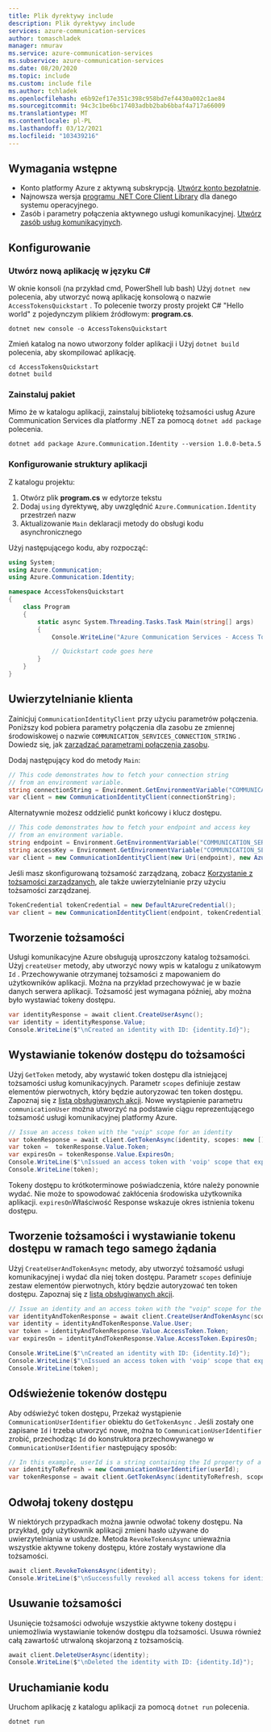 ```yaml
---
title: Plik dyrektywy include
description: Plik dyrektywy include
services: azure-communication-services
author: tomaschladek
manager: nmurav
ms.service: azure-communication-services
ms.subservice: azure-communication-services
ms.date: 08/20/2020
ms.topic: include
ms.custom: include file
ms.author: tchladek
ms.openlocfilehash: e6b92ef17e351c398c958bd7ef4430a002c1ae84
ms.sourcegitcommit: 94c3c1be6bc17403adbb2bab6bbaf4a717a66009
ms.translationtype: MT
ms.contentlocale: pl-PL
ms.lasthandoff: 03/12/2021
ms.locfileid: "103439216"
---
```

## <a name="prerequisites"></a>Wymagania wstępne

- Konto platformy Azure z aktywną subskrypcją. [Utwórz konto bezpłatnie](https://azure.microsoft.com/free/?WT.mc_id=A261C142F).
- Najnowsza wersja [programu .NET Core Client Library](https://dotnet.microsoft.com/download/dotnet-core) dla danego systemu operacyjnego.
- Zasób i parametry połączenia aktywnego usługi komunikacyjnej. [Utwórz zasób usług komunikacyjnych](../create-communication-resource.md).

## <a name="setting-up"></a>Konfigurowanie

### <a name="create-a-new-c-application"></a>Utwórz nową aplikację w języku C#

W oknie konsoli (na przykład cmd, PowerShell lub bash) Użyj `dotnet new` polecenia, aby utworzyć nową aplikację konsolową o nazwie `AccessTokensQuickstart` . To polecenie tworzy prosty projekt C# "Hello world" z pojedynczym plikiem źródłowym: **program.cs**.

```console
dotnet new console -o AccessTokensQuickstart
```

Zmień katalog na nowo utworzony folder aplikacji i Użyj `dotnet build` polecenia, aby skompilować aplikację.

```console
cd AccessTokensQuickstart
dotnet build
```

### <a name="install-the-package"></a>Zainstaluj pakiet

Mimo że w katalogu aplikacji, zainstaluj bibliotekę tożsamości usług Azure Communication Services dla platformy .NET za pomocą `dotnet add package` polecenia.

```console
dotnet add package Azure.Communication.Identity --version 1.0.0-beta.5
```

### <a name="set-up-the-app-framework"></a>Konfigurowanie struktury aplikacji

Z katalogu projektu:

1. Otwórz plik **program.cs** w edytorze tekstu
1. Dodaj `using` dyrektywę, aby uwzględnić `Azure.Communication.Identity` przestrzeń nazw
1. Aktualizowanie `Main` deklaracji metody do obsługi kodu asynchronicznego

Użyj następującego kodu, aby rozpocząć:

```csharp
using System;
using Azure.Communication;
using Azure.Communication.Identity;

namespace AccessTokensQuickstart
{
    class Program
    {
        static async System.Threading.Tasks.Task Main(string[] args)
        {
            Console.WriteLine("Azure Communication Services - Access Tokens Quickstart");

            // Quickstart code goes here
        }
    }
}
```
## <a name="authenticate-the-client"></a>Uwierzytelnianie klienta

Zainicjuj `CommunicationIdentityClient` przy użyciu parametrów połączenia. Poniższy kod pobiera parametry połączenia dla zasobu ze zmiennej środowiskowej o nazwie `COMMUNICATION_SERVICES_CONNECTION_STRING` . Dowiedz się, jak [zarządzać parametrami połączenia zasobu](../create-communication-resource.md#store-your-connection-string).

Dodaj następujący kod do metody `Main`:

```csharp
// This code demonstrates how to fetch your connection string
// from an environment variable.
string connectionString = Environment.GetEnvironmentVariable("COMMUNICATION_SERVICES_CONNECTION_STRING");
var client = new CommunicationIdentityClient(connectionString);
```

Alternatywnie możesz oddzielić punkt końcowy i klucz dostępu.
```csharp
// This code demonstrates how to fetch your endpoint and access key
// from an environment variable.
string endpoint = Environment.GetEnvironmentVariable("COMMUNICATION_SERVICES_ENDPOINT");
string accessKey = Environment.GetEnvironmentVariable("COMMUNICATION_SERVICES_ACCESSKEY");
var client = new CommunicationIdentityClient(new Uri(endpoint), new AzureKeyCredential(accessKey));
```

Jeśli masz skonfigurowaną tożsamość zarządzaną, zobacz [Korzystanie z tożsamości zarządzanych](../managed-identity.md), ale także uwierzytelnianie przy użyciu tożsamości zarządzanej.
```csharp
TokenCredential tokenCredential = new DefaultAzureCredential();
var client = new CommunicationIdentityClient(endpoint, tokenCredential);
```

## <a name="create-an-identity"></a>Tworzenie tożsamości

Usługi komunikacyjne Azure obsługują uproszczony katalog tożsamości. Użyj `createUser` metody, aby utworzyć nowy wpis w katalogu z unikatowym `Id` . Przechowywanie otrzymanej tożsamości z mapowaniem do użytkowników aplikacji. Można na przykład przechowywać je w bazie danych serwera aplikacji. Tożsamość jest wymagana później, aby można było wystawiać tokeny dostępu.

```csharp
var identityResponse = await client.CreateUserAsync();
var identity = identityResponse.Value;
Console.WriteLine($"\nCreated an identity with ID: {identity.Id}");
```

## <a name="issue-identity-access-tokens"></a>Wystawianie tokenów dostępu do tożsamości

Użyj `GetToken` metody, aby wystawić token dostępu dla istniejącej tożsamości usług komunikacyjnych. Parametr `scopes` definiuje zestaw elementów pierwotnych, który będzie autoryzować ten token dostępu. Zapoznaj się z [listą obsługiwanych akcji](../../concepts/authentication.md). Nowe wystąpienie parametru `communicationUser` można utworzyć na podstawie ciągu reprezentującego tożsamość usługi komunikacyjnej platformy Azure.

```csharp
// Issue an access token with the "voip" scope for an identity
var tokenResponse = await client.GetTokenAsync(identity, scopes: new [] { CommunicationTokenScope.VoIP });
var token =  tokenResponse.Value.Token;
var expiresOn = tokenResponse.Value.ExpiresOn;
Console.WriteLine($"\nIssued an access token with 'voip' scope that expires at {expiresOn}:");
Console.WriteLine(token);
```

Tokeny dostępu to krótkoterminowe poświadczenia, które należy ponownie wydać. Nie może to spowodować zakłócenia środowiska użytkownika aplikacji. `expiresOn`Właściwość Response wskazuje okres istnienia tokenu dostępu.

## <a name="create-an-identity-and-issue-an-access-token-within-the-same-request"></a>Tworzenie tożsamości i wystawianie tokenu dostępu w ramach tego samego żądania

Użyj `CreateUserAndTokenAsync` metody, aby utworzyć tożsamość usługi komunikacyjnej i wydać dla niej token dostępu. Parametr `scopes` definiuje zestaw elementów pierwotnych, który będzie autoryzować ten token dostępu. Zapoznaj się z [listą obsługiwanych akcji](../../concepts/authentication.md).

```csharp
// Issue an identity and an access token with the "voip" scope for the new identity
var identityAndTokenResponse = await client.CreateUserAndTokenAsync(scopes: new[] { CommunicationTokenScope.VoIP });
var identity = identityAndTokenResponse.Value.User;
var token = identityAndTokenResponse.Value.AccessToken.Token;
var expiresOn = identityAndTokenResponse.Value.AccessToken.ExpiresOn;

Console.WriteLine($"\nCreated an identity with ID: {identity.Id}");
Console.WriteLine($"\nIssued an access token with 'voip' scope that expires at {expiresOn}:");
Console.WriteLine(token);
```

## <a name="refresh-access-tokens"></a>Odświeżenie tokenów dostępu

Aby odświeżyć token dostępu, Przekaż wystąpienie `CommunicationUserIdentifier` obiektu do `GetTokenAsync` . Jeśli zostały one zapisane `Id` i trzeba utworzyć nowe, można to `CommunicationUserIdentifier` zrobić, przechodząc `Id` do konstruktora przechowywanego w `CommunicationUserIdentifier` następujący sposób:

```csharp
// In this example, userId is a string containing the Id property of a previously-created CommunicationUser
var identityToRefresh = new CommunicationUserIdentifier(userId);
var tokenResponse = await client.GetTokenAsync(identityToRefresh, scopes: new [] { CommunicationTokenScope.VoIP });
```

## <a name="revoke-access-tokens"></a>Odwołaj tokeny dostępu

W niektórych przypadkach można jawnie odwołać tokeny dostępu. Na przykład, gdy użytkownik aplikacji zmieni hasło używane do uwierzytelniania w usłudze. Metoda `RevokeTokensAsync` unieważnia wszystkie aktywne tokeny dostępu, które zostały wystawione dla tożsamości.

```csharp
await client.RevokeTokensAsync(identity);
Console.WriteLine($"\nSuccessfully revoked all access tokens for identity with ID: {identity.Id}");
```

## <a name="delete-an-identity"></a>Usuwanie tożsamości

Usunięcie tożsamości odwołuje wszystkie aktywne tokeny dostępu i uniemożliwia wystawianie tokenów dostępu dla tożsamości. Usuwa również całą zawartość utrwaloną skojarzoną z tożsamością.

```csharp
await client.DeleteUserAsync(identity);
Console.WriteLine($"\nDeleted the identity with ID: {identity.Id}");
```

## <a name="run-the-code"></a>Uruchamianie kodu

Uruchom aplikację z katalogu aplikacji za pomocą `dotnet run` polecenia.

```console
dotnet run
```
